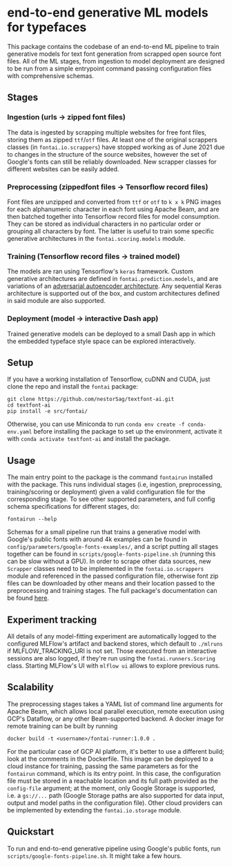 
# end-to-end generative ML models for typefaces

This package contains the codebase of an end-to-end ML pipeline to train generative models for text font generation from scrapped open source font files. All of the ML stages, from ingestion to model deployment are designed to be run from a simple entrypoint command passing configuration files with comprehensive schemas. 

## Stages

### Ingestion (urls -> zipped font files)

The data is ingested by scrapping multiple websites for free font files, storing them as zipped `ttf`/`otf` files. At least one of the original scrappers classes (in `fontai.io.scrappers`) have stopped working as of June 2021 due to changes in the structure of the source websites, however the set of Google's fonts can still be reliably downloaded. New scrapper classes for different websites can be easily added.


### Preprocessing (zippedfont files -> Tensorflow record files)

Font files are unzipped and converted from `ttf` or `otf` to `k x k` PNG images for each alphanumeric character in each font using Apache Beam, and are then batched together into Tensorflow record files for model consumption. They can be stored as individual characters in no particular order or grouping all characters by font. The latter is useful to train some specific generative architectures in the `fontai.scoring.models` module.

### Training (Tensorflow record files -> trained model)

The models are ran using Tensorflow's `keras` framework. Custom generative architectures are defined in `fontai.prediction.models`, and are variations of an [adversarial autoencoder architecture](https://arxiv.org/abs/1511.05644). Any sequential Keras architecture is supported out of the box, and custom architectures defined in said module are also supported.

### Deployment (model -> interactive Dash app)

Trained generative models can be deployed to a small Dash app in which the embedded typeface style space can be explored interactively. 

## Setup

If you have a working installation of Tensorflow, cuDNN and CUDA, just clone the repo and install the `fontai` package:

```
git clone https://github.com/nestorSag/textfont-ai.git
cd textfont-ai
pip install -e src/fontai/
```

Otherwise, you can use Miniconda to run `conda env create -f conda-env.yaml` before installing the package to set up the environment, activate it with `conda activate textfont-ai` and install the package.


## Usage

The main entry point to the package is the command  `fontairun` installed with the package. This runs individual stages (i.e, ingestion, preprocessing, training/scoring or deployment) given a valid configuration file for the corresponding stage. To see other supported parameters, and full config schema specifications for different stages, do:

```
fontairun --help
```

Schemas for a small pipeline run that trains a generative model with Google's public fonts with around 4k examples can be found in `config/parameters/google-fonts-examples/`, and a script putting all stages together can be found in `scripts/google-fonts-pipeline.sh` (running this can be slow without a GPU). In order to scrape other data sources, new `Scrapper` classes need to be implemented in the `fontai.io.scrappers` module and referenced in the passed configuration file, otherwise font zip files can be downloaded by other means and their location passed to the preprocessing and training stages. The full package's documentation can be found [here](https://nestorsag.github.io/textfont-ai/).

## Experiment tracking

All details of any model-fitting experiment are automatically logged to the configured MLFlow's artifact and backend stores, which default to `./mlruns` if MLFLOW_TRACKING_URI is not set. Those executed from an interactive sessions are also logged, if they're run using the `fontai.runners.Scoring` class. Starting MLFlow's UI with `mlflow ui` allows to explore previous runs.


## Scalability

The preprocessing stages takes a YAML list of command line arguments for Apache Beam, which allows local parallel execution, remote execution using GCP's Dataflow, or any other Beam-supported backend. A docker image for remote training can be built by running 

```
docker build -t <username>/fontai-runner:1.0.0 .
```

For the particular case of GCP AI platform, it's better to use a different build; look at the comments in the Dockerfile. This image can be deployed to a cloud instance for training, passing the same parameters as for the `fontairun` command, which is its entry point. In this case, the configuration file must be stored in a reachable location and its full path provided as the `config-file` argument; at the moment, only Google Storage is supported, i.e. a `gs://...` path (Google Storage paths are also supported for data input, output and model paths in the configuration file). Other cloud providers can be implemented by extending the `fontai.io.storage` module.

## Quickstart

To run and end-to-end generative pipeline using Google's public fonts, run `scripts/google-fonts-pipeline.sh`. It might take a few hours.

